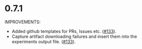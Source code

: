 # 0.7.1

IMPROVEMENTS:

* Added github templates for PRs, Issues etc. ([#133](https://github.com/SentientTechnologies/studio-go-runner/issue/133)).
* Capture artifact downloading failures and insert them into the experiments output file. ([#133](https://github.com/SentientTechnologies/studio-go-runner/issue/133)).

